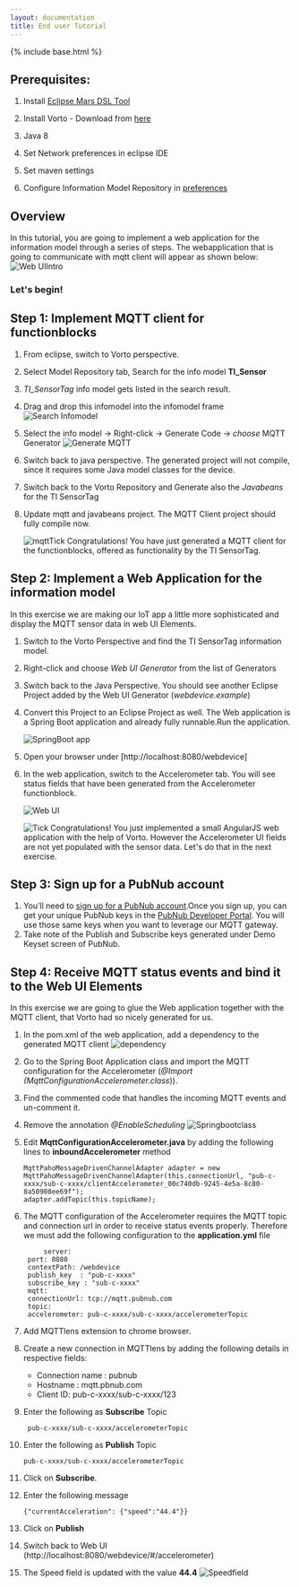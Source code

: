 ```yaml
---
layout: documentation
title: End user Tutorial
---
```


{% include base.html %}


## Prerequisites:

1. Install [Eclipse Mars DSL Tool](http://www.eclipse.org/downloads/packages/eclipse-ide-java-and-dsl-developers/mars2)

2. Install Vorto - Download from [here]({{base}}/downloads/index.html)

3. Java 8

4. Set Network preferences in eclipse IDE

5. Set maven settings

6. Configure Information Model Repository in [preferences]({{base}}/blog/2015-09-04-VortoIntegration.html)

## Overview

In this tutorial, you are going to implement a web application for the information model through a series of steps.
The webapplication that is going to communicate with mqtt client will appear as shown below:
![Web UIIntro]({{base}}/img/documentation/tut_tisensorwebui.jpg)

### Let's begin!

## Step 1: Implement MQTT client for functionblocks ##

1. From eclipse, switch to Vorto perspective.
2. Select Model Repository tab, Search for the info model **TI_Sensor**
3. _TI_SensorTag_ info model gets listed in the search result.
4. Drag and drop this infomodel into the infomodel frame
	![Search Infomodel]({{base}}/img/documentation/tut_searchdraginfomodel.jpg)
5. Select the info model -> Right-click  -> Generate Code -> _choose_ MQTT Generator
	![Generate MQTT]({{base}}/img/documentation/tut_generatemqtt.jpg)
6. Switch back to java perspective. The generated project will not compile, since it requires some Java model classes for the device.
7. Switch back to the Vorto Repository and Generate also the _Javabeans_ for the TI SensorTag
8. Update mqtt and javabeans project. The MQTT Client project should fully compile now.

	![mqttTick]({{base}}/img/documentation/tut_tickmark.jpg) Congratulations! You have just generated a MQTT client for the functionblocks, offered as functionality by the TI SensorTag.

## Step 2:  Implement a Web Application for the information model   ##

In this exercise we are making our IoT app a little more sophisticated and display the MQTT sensor data in web UI Elements.

1. Switch to the Vorto Perspective and find the TI SensorTag information model.
2. Right-click and choose _Web UI Generator_ from the list of Generators
3. Switch back to the Java Perspective. You should see another Eclipse Project added by the Web UI Generator (_webdevice.example_)
4. Convert this Project to an Eclipse Project as well. The Web application is a Spring Boot application and already fully runnable.Run the application.

	![SpringBoot app]({{base}}/img/documentation/tut_springbootrun.jpg)
5. Open your browser under [http://localhost:8080/webdevice]
6. In the web application, switch to the Accelerometer tab. You will see status fields that have been generated from the Accelerometer functionblock.

	![Web UI]({{base}}/img/documentation/tut_tisensorwebui.jpg)

	![Tick]({{base}}/img/documentation/tut_tickmark.jpg) Congratulations! You just implemented a small AngularJS web application with the help of Vorto. However the Accelerometer UI fields are not yet populated with the sensor data. Let's do that in the next exercise.

## Step 3: Sign up for a PubNub account ##

1. You’ll need to [sign up for a PubNub account](https://www.pubnub.com/get-started/#).Once you sign up, you can get your unique PubNub keys in the [PubNub Developer Portal](https://admin.pubnub.com/#/user). You will use those same keys when you want to leverage our MQTT gateway.
2. Take note of the Publish and Subscribe keys generated under Demo Keyset screen of PubNub.

## Step 4:  Receive MQTT status events and bind it to the Web UI Elements ##

In this exercise we are going to glue the Web application together with the MQTT client, that Vorto had so nicely generated for us.

1. In the pom.xml of the web application, add a dependency to the generated MQTT client
	![dependency]({{base}}/img/documentation/tut_mqttdependency.jpg)

2. Go to the Spring Boot Application class and import the MQTT configuration for the Accelerometer (_@Import (MqttConfigurationAccelerometer.class_)).
3. Find the commented code that handles the incoming MQTT events and un-comment it.
4. Remove the annotation _@EnableScheduling_
	![Springbootclass]({{base}}/img/documentation/tut_springbootclass.jpg)
5. Edit **MqttConfigurationAccelerometer.java** by adding the following lines to **inboundAccelerometer** method

	   MqttPahoMessageDrivenChannelAdapter adapter = new MqttPahoMessageDrivenChannelAdapter(this.connectionUrl, "pub-c-xxxx/sub-c-xxxx/clientAccelerometer_00c740db-9245-4e5a-8c80-8a50908ee69f");
       adapter.addTopic(this.topicName);

6. The MQTT configuration of the Accelerometer requires the MQTT topic and connection url in order to receive status events properly. Therefore we must add the following configuration to the **application.yml** file


	    	server:
      	port: 8080
      	contextPath: /webdevice
    	publish_key  : "pub-c-xxxx"
    	subscribe_key : "sub-c-xxxx"
       	mqtt:
      	connectionUrl: tcp://mqtt.pubnub.com
      	topic:
    	accelerometer: pub-c-xxxx/sub-c-xxxx/accelerometerTopic

7. Add MQTTlens extension to chrome browser.
8. Create a new connection in MQTTlens by adding the following details in respective fields:
	-  Connection name : pubnub
	-  Hostname : mqtt.pbnub.com
	-  Client ID: pub-c-xxxx/sub-c-xxxx/123
9. Enter the following as **Subscribe** Topic

		pub-c-xxxx/sub-c-xxxx/accelerometerTopic
10. Enter the following as **Publish** Topic

		pub-c-xxxx/sub-c-xxxx/accelerometerTopic
11. Click on **Subscribe**.
12. Enter the following message

		{"currentAcceleration": {"speed":"44.4"}}

13. Click on **Publish**
14. Switch back to Web UI (http://localhost:8080/webdevice/#/accelerometer)
15. The Speed field is updated with the value **44.4**
	![Speedfield]({{base}}/img/documentation/tut_pubnubtowebui.jpg)
